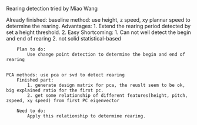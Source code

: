 Rearing detection tried by Miao Wang


Already finished:
    baseline method: use height, z speed, xy plannar speed to determine the rearing. 
        Advantages: 
            1. Extend the rearing period detected by set a height threshold.
            2. Easy
        Shortcoming:
            1. Can not well detect the begin and end of rearing
            2. not solid statistical-based
        
        Plan to do:
            Use change point detection to determine the begin and end of rearing
        
    
    PCA methods: use pca or svd to detect rearing
        Finished part:
            1. generate design matrix for pca, the reuslt seem to be ok, big explained ratio for the first pc.
            2. get some relationship of different features(height, pitch, zspeed, xy speed) from first PC eigenvector
        
        Need to do:
            Apply this relationship to determine rearing.

